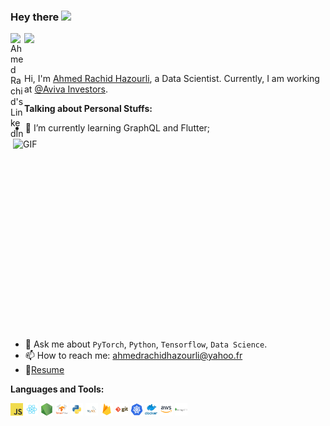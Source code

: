 ### Hey there <img src="https://media.giphy.com/media/hvRJCLFzcasrR4ia7z/giphy.gif" width="25px">
<a href="https://www.linkedin.com/in/ahmed-rachid/">
  <img align="left" alt="Ahmed Rachid's LinkedIn" width="22px" src="https://cdn.jsdelivr.net/npm/simple-icons@v3/icons/linkedin.svg" />
</a>


![](https://visitor-badge.glitch.me/badge?page_id=ahmedrachid.ahmedrachid)

<br />

Hi, I'm [Ahmed Rachid Hazourli](https://ahmedrachid.github.io/), a Data Scientist. Currently, I am working at [@Aviva Investors](https://avivainvestors.com/).

  <img align="right" alt="GIF" src="https://github.com/abhisheknaiidu/abhisheknaiidu/blob/master/code.gif?raw=true" width="500" height="320" />
  
**Talking about Personal Stuffs:**

- 🌱 I’m currently learning GraphQL and Flutter; 
- 💬 Ask me about `PyTorch`, `Python`, `Tensorflow`, `Data Science`.
- 📫 How to reach me: ahmedrachidhazourli@yahoo.fr
- 📝[Resume](https://drive.google.com/file/d/1sZ5DFLoYLKvJmgoyJc6VZs-JYROl7A9o/view)

**Languages and Tools:**  

<code><img height="20" src="https://raw.githubusercontent.com/github/explore/80688e429a7d4ef2fca1e82350fe8e3517d3494d/topics/javascript/javascript.png"></code>
<code><img height="20" src="https://raw.githubusercontent.com/github/explore/80688e429a7d4ef2fca1e82350fe8e3517d3494d/topics/react/react.png"></code>
<code><img height="20" src="https://raw.githubusercontent.com/github/explore/80688e429a7d4ef2fca1e82350fe8e3517d3494d/topics/nodejs/nodejs.png"></code>
<code><img height="20" src="https://raw.githubusercontent.com/github/explore/80688e429a7d4ef2fca1e82350fe8e3517d3494d/topics/tensorflow/tensorflow.png"></code>
<code><img height="20" src="https://raw.githubusercontent.com/github/explore/80688e429a7d4ef2fca1e82350fe8e3517d3494d/topics/python/python.png"></code>
<code><img height="20" src="https://raw.githubusercontent.com/github/explore/80688e429a7d4ef2fca1e82350fe8e3517d3494d/topics/mysql/mysql.png"></code>
<code><img height="20" src="https://raw.githubusercontent.com/github/explore/80688e429a7d4ef2fca1e82350fe8e3517d3494d/topics/firebase/firebase.png"></code>
<code><img height="20" src="https://raw.githubusercontent.com/github/explore/80688e429a7d4ef2fca1e82350fe8e3517d3494d/topics/git/git.png"></code>
<code><img height="20" src="https://raw.githubusercontent.com/github/explore/80688e429a7d4ef2fca1e82350fe8e3517d3494d/topics/kubernetes/kubernetes.png"></code>
<code><img height="20" src="https://raw.githubusercontent.com/github/explore/80688e429a7d4ef2fca1e82350fe8e3517d3494d/topics/docker/docker.png"></code>
<code><img height="20" src="https://raw.githubusercontent.com/github/explore/80688e429a7d4ef2fca1e82350fe8e3517d3494d/topics/aws/aws.png"></code>
<code><img height="20" src="https://raw.githubusercontent.com/github/explore/80688e429a7d4ef2fca1e82350fe8e3517d3494d/topics/mongodb/mongodb.png"></code>

<!--
# Ahmed Rachid Hazourli :man_technologist:

[![Github Badge](https://img.shields.io/badge/-Github-000?style=flat-square&logo=Github&logoColor=white&link=https://github.com/samuelterra22)](https://github.com/ahmedrachid)
[![Linkedin Badge](https://img.shields.io/badge/-LinkedIn-blue?style=flat-square&logo=Linkedin&logoColor=white&link=https://www.linkedin.com/in/ahmed-rachid/)](https://www.linkedin.com/in/ahmed-rachid/)
[![Yahoo Badge](https://img.shields.io/badge/-LinkedIn-blue?style=flat-square&logo=Linkedin&logoColor=white&link=https://www.linkedin.com/in/ahmed-rachid/)](https://www.linkedin.com/in/ahmed-rachid/)
</a>
  <a href="mailto:shashank.vemuri1@gmail.com" target="_blank">
  <img align="center" alt="Shashank @Mail" width="22px" src="https://cdn.jsdelivr.net/npm/simple-icons@v3/icons/gmail.svg" />
</a>
### Hi there 👋

- 🔭 I’m currently working at Aviva Investors
- 💬 Ask me about `PyTorch`, `Python`, `Tensorflow`.
-->

<!--
**ahmedrachid/ahmedrachid** is a ✨ _special_ ✨ repository because its `README.md` (this file) appears on your GitHub profile.

Here are some ideas to get you started:

- 🔭 I’m currently working on ...
- 🌱 I’m currently learning ...
- 👯 I’m looking to collaborate on ...
- 🤔 I’m looking for help with ...
- 💬 Ask me about ...
- 📫 How to reach me: ...
- 😄 Pronouns: ...
- ⚡ Fun fact: ...
-->
